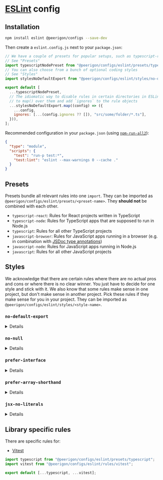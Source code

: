 # [ESLint](https://eslint.org/) config

## Installation

```sh
npm install eslint @peerigon/configs --save-dev
```

Then create a `eslint.config.js` next to your `package.json`:

```js
// We have a couple of presets for popular setups, such as typescript-react or typescript-node
// See "Presets"
import typescriptNodePreset from "@peerigon/configs/eslint/presets/typescript-node";
// You can also choose from a bunch of optional coding styles
// See "Styles"
import stylesNoDefaultExport from "@peerigon/configs/eslint/styles/no-default-export";

export default [
  ...typescriptNodePreset,
  // The idiomatic way to disable rules in certain directories in ESLint>=9.x is
  // to map() over them and add `ignores` to the rule objects
  ...stylesNoDefaultExport.map((config) => ({
    ...config,
    ignores: [...(config.ignores ?? []), "src/some/folder/*.ts"],
  })),
];
```

Recommended configuration in your `package.json` (using [`npm-run-all2`](https://www.npmjs.com/package/npm-run-all2)):

```json
{
  "type": "module",
  "scripts": {
    "test": "run-p test:*",
    "test:lint": "eslint --max-warnings 0 --cache ."
  }
}
```

## Presets

Presets bundle all relevant rules into one `import`. They can be imported as `@peerigon/configs/eslint/presets/<preset-name>`. They **should not** be combined with each other.

- `typescript-react`: Rules for React projects written in TypeScript
- `typescript-node`: Rules for TypeScript apps that are supposed to run in Node.js
- `typescript`: Rules for all other TypeScript projects
- `javascript-browser`: Rules for JavaScript apps running in a browser (e.g. in combination with [JSDoc type annotations](https://www.typescriptlang.org/docs/handbook/jsdoc-supported-types.html))
- `javascript-node`: Rules for JavaScript apps running in Node.js
- `javascript`: Rules for all other JavaScript projects

## Styles

We acknowledge that there are certain rules where there are no actual pros and cons or where there is no clear winner. You just have to decide for one style and stick with it. We also know that some rules make sense in one project, but don't make sense in another project. Pick these rules if they make sense for you in your project. They can be imported as `@peerigon/configs/eslint/styles/<style-name>`.

### `no-default-export`

<details>
Forbids usage of `export default`. When using default exports, it becomes harder to name classes or functions consistently throughout the codebase since every module can pick its own name for the imported thing. Nicholas C. Zakas, the creator of ESLint, wrote [an article with more compelling arguments why he stopped using `export default`](https://humanwhocodes.com/blog/2019/01/stop-using-default-exports-javascript-module/).

You may want to disable this rule in situations where a default export is required, for instance when using [React's `lazy()`](https://react.dev/reference/react/lazy).

</details>

### `no-null`

<details>
Forbids the usage of `null`. In a codebase it's often better to use a single non-value to represent _the absence of a value_. With the rise of default parameters and destructuring defaults, JavaScript developed a clear tendency towards `undefined`. [This issue](https://github.com/peerigon/eslint-config-peerigon/issues/71) summarizes the arguments (and trade-offs) of **null vs. undefined**.

**👉 Hint:** If you use this rule, you will probably still need a single `null` value which you can refer to whenever you need to use `null` because of third-party code:

```js
// eslint-disable-next-line no-null/no-null
export const NULL = null;
```

</details>

### `prefer-interface`

<details>
Prefer TypeScript's `interface` over `type`:

```ts
interface SomeObject {
  someProp: boolean;
}
```

instead of

```ts
type SomeObject = {
  someProp: boolean;
};
```

</details>

### `prefer-array-shorthand`

<details>
Enforces TypeScript arrays to use the shorthand array-style instead of the generic style:

```ts
const foo: string[] = [];
```

instead of

```ts
const foo: Array<string> = [];
```

</details>

### `jsx-no-literals`

<details>
Use this style if you're using i18n. It prevents people from putting raw strings in components.
It disallows this:

```jsx
const Hello = <div>test</div>;
```

As an escape hatch, this is still allowed:

```jsx
const Hello = <div>{"test"}</div>;
```

</details>

## Library specific rules

There are specific rules for:

- [Vitest](https://vitest.dev/)

```js
import typescript from "@peerigon/configs/eslint/presets/typescript";
import vitest from "@peerigon/configs/eslint/rules/vitest";

export default [...typescript, ...vitest];
```
